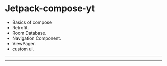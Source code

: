 # Jetpack-compose-yt

- Basics of compose
- Retrofit.
- Room Database.
- Navigation Component.
- ViewPager.
- custom ui.
----
----
